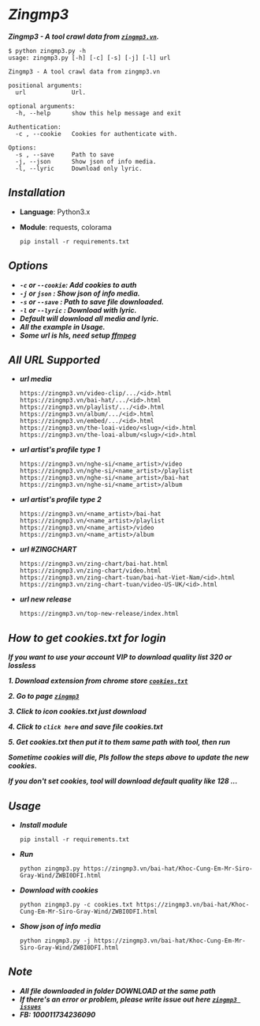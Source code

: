 # ***Zingmp3***
***Zingmp3 - A tool crawl data from [`zingmp3.vn`](https://zingmp3.vn/).***

```
$ python zingmp3.py -h
usage: zingmp3.py [-h] [-c] [-s] [-j] [-l] url

Zingmp3 - A tool crawl data from zingmp3.vn

positional arguments:
  url             Url.

optional arguments:
  -h, --help      show this help message and exit

Authentication:
  -c , --cookie   Cookies for authenticate with.

Options:
  -s , --save     Path to save
  -j, --json      Show json of info media.
  -l, --lyric     Download only lyric.
```


## ***Installation***
- **Language**: Python3.x

- **Module**: requests, colorama
  ```
  pip install -r requirements.txt
  ``` 

## ***Options***
- ***`-c` or `--cookie`: Add cookies to auth***
- ***`-j` or `json` : Show json of info media.***
- ***`-s` or `--save` : Path to save file downloaded.***
- ***`-l` or `--lyric` : Download with lyric.***
- ***Default will download all media and lyric.***
- ***All the example in Usage.***
- ***Some url is hls, need setup [ffmpeg](https://www.ffmpeg.org/)***
 
## ***All URL Supported***
- ***url media***
  ```
  https://zingmp3.vn/video-clip/.../<id>.html
  https://zingmp3.vn/bai-hat/.../<id>.html
  https://zingmp3.vn/playlist/.../<id>.html
  https://zingmp3.vn/album/.../<id>.html
  https://zingmp3.vn/embed/.../<id>.html
  https://zingmp3.vn/the-loai-video/<slug>/<id>.html
  https://zingmp3.vn/the-loai-album/<slug>/<id>.html
  ```
- ***url artist's profile type 1***
  ```
  https://zingmp3.vn/nghe-si/<name_artist>/video
  https://zingmp3.vn/nghe-si/<name_artist>/playlist
  https://zingmp3.vn/nghe-si/<name_artist>/bai-hat
  https://zingmp3.vn/nghe-si/<name_artist>/album
  ```
- ***url artist's profile type 2***
  ```
  https://zingmp3.vn/<name_artist>/bai-hat
  https://zingmp3.vn/<name_artist>/playlist
  https://zingmp3.vn/<name_artist>/video
  https://zingmp3.vn/<name_artist>/album
  ```
- ***url #ZINGCHART***
  ```
  https://zingmp3.vn/zing-chart/bai-hat.html
  https://zingmp3.vn/zing-chart/video.html
  https://zingmp3.vn/zing-chart-tuan/bai-hat-Viet-Nam/<id>.html
  https://zingmp3.vn/zing-chart-tuan/video-US-UK/<id>.html
  ```
- ***url new release***
  ```
  https://zingmp3.vn/top-new-release/index.html
  ```
 
## ***How to get cookies.txt for login***
***If you want to use your account VIP to download quality list 320 or lossless***

***1. Download extension from chrome store [`cookies.txt`](https://chrome.google.com/webstore/detail/cookiestxt/njabckikapfpffapmjgojcnbfjonfjfg)***

***2. Go to page [`zingmp3`](https://zingmp3.vn/)***

***3. Click to icon cookies.txt just download***

***4. Click to `click here` and save file cookies.txt***

***5. Get cookies.txt then put it to them same path with tool, then run***

***Sometime cookies will die, Pls follow the steps above to update the new cookies.***

***If you don't set cookies, tool will download default quality like 128 ...***


## ***Usage***

- ***Install module***
  ```
  pip install -r requirements.txt
  ```

- ***Run***
  ```
  python zingmp3.py https://zingmp3.vn/bai-hat/Khoc-Cung-Em-Mr-Siro-Gray-Wind/ZWBI0DFI.html
  ```

- ***Download with cookies***

  ```
  python zingmp3.py -c cookies.txt https://zingmp3.vn/bai-hat/Khoc-Cung-Em-Mr-Siro-Gray-Wind/ZWBI0DFI.html
  ```

- ***Show json of info media***
    ```
    python zingmp3.py -j https://zingmp3.vn/bai-hat/Khoc-Cung-Em-Mr-Siro-Gray-Wind/ZWBI0DFI.html
    ```

## ***Note***
- ***All file downloaded in folder DOWNLOAD at the same path***
- ***If there's an error or problem, please write issue out here [`zingmp3 issues`](https://github.com/hatienl0i261299/Zingmp3/issues)***
- ***FB: 100011734236090***
